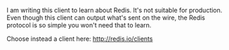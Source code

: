 I am writing this client to learn about Redis.  It's not suitable for production.  Even though this client can output what's sent on the wire, the Redis protocol is so simple you won't need that to learn.

Choose instead a client here: http://redis.io/clients